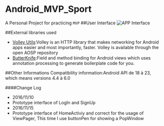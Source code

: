 # Android_MVP_Sport
A Personal Project for practicing `MVP` 
##User Interface
![APP Interface](https://github.com/underwindfall/Android_MVP_Sport/tree/master/app/src/main/res/doc/ScreenShots.png)

##External libraries used
- [Volley Utils](https://github.com/johnjohndoe/Volley):Volley is an HTTP library that makes networking for Android apps easier and most importantly, faster. Volley is available through the open AOSP repository<br>
- [ButterKnife](https://github.com/JakeWharton/butterknife):Field and method binding for Android views which uses annotation processing to generate boilerplate code for you.

##Other Informations
Compatibility information:Android API de 18 à 23, which means versions 4.4 à 6.0

####Change Log
* 2016/11/10
 * Prototype interface of LogIn and SignUp
* 2016/11/15
 * Prototype interface of HomeActiviy and correct for the usage of ViewPager, This time I use buttonPen for showing a PopWindow
